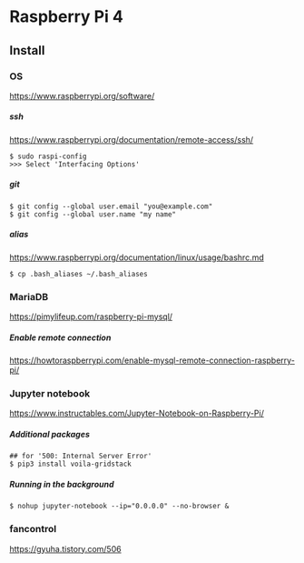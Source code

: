 # Raspberry Pi 4

## Install
### OS
https://www.raspberrypi.org/software/

##### ssh
https://www.raspberrypi.org/documentation/remote-access/ssh/
```
$ sudo raspi-config
>>> Select 'Interfacing Options'
```

##### git
```
$ git config --global user.email "you@example.com"
$ git config --global user.name "my name"
```
##### alias
https://www.raspberrypi.org/documentation/linux/usage/bashrc.md
```
$ cp .bash_aliases ~/.bash_aliases
```

### MariaDB
https://pimylifeup.com/raspberry-pi-mysql/
##### Enable remote connection
https://howtoraspberrypi.com/enable-mysql-remote-connection-raspberry-pi/

### Jupyter notebook
https://www.instructables.com/Jupyter-Notebook-on-Raspberry-Pi/
##### Additional packages
```
## for '500: Internal Server Error'
$ pip3 install voila-gridstack
```
##### Running in the background
```
$ nohup jupyter-notebook --ip="0.0.0.0" --no-browser &
```

### fancontrol
https://gyuha.tistory.com/506

